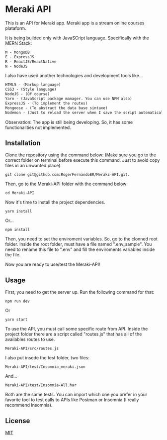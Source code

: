 # Meraki API

This is an API for Meraki app.
Meraki app is a stream online courses plataform.

It is being builded only with JavaSCript language.
Specifically with the MERN Stack:
```html
M - MongoDB
E - ExpressJS
R - ReactJS/ReactNative
N - NodeJS
```

I also have used another technologies and development tools like...
```html
HTML5 - (Markup language)
CSS3 - (Style language)
NodeJS - (Of course)
Yarn - (JavaScript package manager. You can use NPM also)
ExpressJS - (To implement the routes)
Mongoose - (To abstract the data base sintaxe)
Nodemon - (Just to reload the server when I save the script automatically)
```

Observation: The app is still being developing. So, it has some functionalities not implemented.

## Installation

Clone the repository using the command below:
(Make sure you go to the correct folder on terminal before execute this command. Just to avoid copy files in an unwanted place).
```console
git clone git@github.com:RogerFernandoBR/Meraki-API.git.

```
Then, go to the Meraki-API folder with the command below:
```console
cd Meraki-API
```
Now it's time to install the project dependencies.
```console
yarn install

```
Or...
```console
npm install

```

Then, you need to set the enviroment variables. So, go to the clonned root folder. Inside the root folder, must have a file named ".env_sample". You need to rename this file to ".env" and fill the enviroments variables inside the file.

Now you are ready to use/test the Meraki-API!
## Usage
First, you need to get the server up.
Run the following command for that:
```console
npm run dev
```
Or
```console
yarn start
```
To use the API, you must call some specific route from API.
Inside the project folder there are a script called "routes.js" that has all of the availables routes to use.
```console
Meraki-API/src/routes.js
```
I also put insede the test folder, two files:
```console
Meraki-API/test/Insomnia_meraki.json
```
And...
```console
Meraki-API/test/Insomnia-All.har
```
Both are the same tests.
You can import which one you prefer in your favorite tool to test calls to APIs like Postman or Insomnia (I really recommend Insomnia).

## License
[MIT](https://choosealicense.com/licenses/mit/)